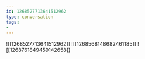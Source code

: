 ```yaml
---
id: 1268527713641512962
type: conversation
tags:
- 
---
```

![[1268527713641512962]]
![[1268568148682461185]]
![[1268761849459142658]]

